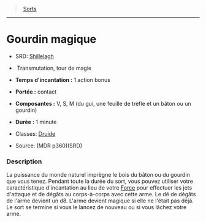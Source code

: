 ﻿---
!SpellItem
Family: SpellHD
Level: tour de magie
Type: Transmutation
CastingTime: 1 action bonus
Range: contact
Components: V, S, M (du gui, une feuille de trèfle et un bâton ou un gourdin)
Duration: 1 minute
Classes: '[Druide](hd_druid.md)'
Id: spells_hd.md#gourdin-magique
ParentLink: spells_hd.md#sorts
Name: Gourdin magique
ParentName: Sorts
NameLevel: 1
AltName: '[Shillelagh](srd_spells_shillelagh.md)'
Source: (MDR p360)(SRD)
Attributes:
  Name: Gourdin magique
  Markdown: >+
    # <!--Name-->Gourdin magique<!--/Name-->


    - SRD: <!--AltName-->[Shillelagh](srd_spells_shillelagh.md)<!--/AltName-->


    -  <!--Type-->Transmutation<!--/Type-->, <!--Level-->tour de magie<!--/Level-->


    - **Temps d'incantation :** <!--CastingTime-->1 action bonus<!--/CastingTime-->


    - **Portée :** <!--Range-->contact<!--/Range-->


    - **Composantes :** <!--Components-->V, S, M (du gui, une feuille de trèfle et un bâton ou un gourdin)<!--/Components-->


    - **Durée :** <!--Duration-->1 minute<!--/Duration-->


    - Classes: <!--Classes-->[Druide](hd_druid.md)<!--/Classes-->


    - Source: <!--Source-->(MDR p360)(SRD)<!--/Source-->


    ### Description


    La puissance du monde naturel imprègne le bois du bâton ou du gourdin que vous tenez. Pendant toute la durée du sort, vous pouvez utiliser votre caractéristique d'incantation au lieu de votre [Force](hd_abilities_strength.md) pour effectuer les jets d'attaque et de dégâts au corps-à-corps avec cette arme. Le dé de dégâts de l'arme devient un d8. L'arme devient magique si elle ne l'était pas déjà. Le sort se termine si vous le lancez de nouveau ou si vous lâchez votre arme.

  AltName: '[Shillelagh](srd_spells_shillelagh.md)'
  Type: Transmutation
  Level: tour de magie
  CastingTime: 1 action bonus
  Range: contact
  Components: V, S, M (du gui, une feuille de trèfle et un bâton ou un gourdin)
  Duration: 1 minute
  Classes: '[Druide](hd_druid.md)'
  Source: (MDR p360)(SRD)
AttributesDictionary: >+
  Name: Gourdin magique

  Markdown: >+

    # <!--Name-->Gourdin magique<!--/Name-->





    - SRD: <!--AltName-->[Shillelagh](srd_spells_shillelagh.md)<!--/AltName-->





    -  <!--Type-->Transmutation<!--/Type-->, <!--Level-->tour de magie<!--/Level-->





    - **Temps d'incantation :** <!--CastingTime-->1 action bonus<!--/CastingTime-->





    - **Portée :** <!--Range-->contact<!--/Range-->





    - **Composantes :** <!--Components-->V, S, M (du gui, une feuille de trèfle et un bâton ou un gourdin)<!--/Components-->





    - **Durée :** <!--Duration-->1 minute<!--/Duration-->





    - Classes: <!--Classes-->[Druide](hd_druid.md)<!--/Classes-->





    - Source: <!--Source-->(MDR p360)(SRD)<!--/Source-->





    ### Description





    La puissance du monde naturel imprègne le bois du bâton ou du gourdin que vous tenez. Pendant toute la durée du sort, vous pouvez utiliser votre caractéristique d'incantation au lieu de votre [Force](hd_abilities_strength.md) pour effectuer les jets d'attaque et de dégâts au corps-à-corps avec cette arme. Le dé de dégâts de l'arme devient un d8. L'arme devient magique si elle ne l'était pas déjà. Le sort se termine si vous le lancez de nouveau ou si vous lâchez votre arme.



  AltName: '[Shillelagh](srd_spells_shillelagh.md)'

  Type: Transmutation

  Level: tour de magie

  CastingTime: 1 action bonus

  Range: contact

  Components: V, S, M (du gui, une feuille de trèfle et un bâton ou un gourdin)

  Duration: 1 minute

  Classes: '[Druide](hd_druid.md)'

  Source: (MDR p360)(SRD)

---
> [Sorts](hd_spells.md)

---

# Gourdin magique

- SRD: [Shillelagh](srd_spells_shillelagh.md)

-  Transmutation, tour de magie

- **Temps d'incantation :** 1 action bonus

- **Portée :** contact

- **Composantes :** V, S, M (du gui, une feuille de trèfle et un bâton ou un gourdin)

- **Durée :** 1 minute

- Classes: [Druide](hd_druid.md)

- Source: (MDR p360)(SRD)

### Description

La puissance du monde naturel imprègne le bois du bâton ou du gourdin que vous tenez. Pendant toute la durée du sort, vous pouvez utiliser votre caractéristique d'incantation au lieu de votre [Force](hd_abilities_strength.md) pour effectuer les jets d'attaque et de dégâts au corps-à-corps avec cette arme. Le dé de dégâts de l'arme devient un d8. L'arme devient magique si elle ne l'était pas déjà. Le sort se termine si vous le lancez de nouveau ou si vous lâchez votre arme.

